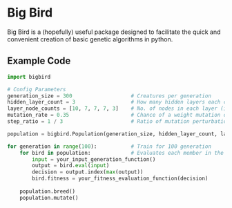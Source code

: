 # Big Bird

Big Bird is a (hopefully) useful package designed to facilitate the quick and convenient creation of basic genetic algorithms in python.

## Example Code
```python
import bigbird

# Config Parameters
generation_size = 300                   # Creatures per generation
hidden_layer_count = 3                  # How many hidden layers each creature has
layer_node_counts = [10, 7, 7, 7, 3]    # No. of nodes in each layer (i.e. 10 input, 7 per hidden layer, 3 output)
mutation_rate = 0.35                    # Chance of a weight mutation occuring
step_ratio = 1 / 3                      # Ratio of mutation perturbation std dev to weight initialization std dev

population = bigbird.Population(generation_size, hidden_layer_count, layer_node_counts)

for generation in range(100):           # Train for 100 generation
    for bird in population:             # Evaluates each member in the population
        input = your_input_generation_function()
        output = bird.eval(input)
        decision = output.index(max(output))
        bird.fitness = your_fitness_evaluation_function(decision)
    
    population.breed()
    population.mutate()
```